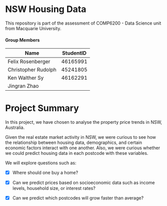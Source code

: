 # NSW Housing Data
This repository is part of the assessment of COMP6200 - Data Science unit from Macquarie University.


#### Group Members

| Name                        | StudentID |
| --------------------------- | --------- |
|  Felix Rosenberger          |  46165991 |
|  Christopher Rudolph        |  45241805 |
|  Ken Walther Sy             |  46162291 |
|  Jingran Zhao               |           |



# Project Summary
In this project, we have chosen to analyse the property price trends in NSW, Australia. 

Given the real estate market activity in NSW, we were curious to see how the relationship between housing data, demographics, 
and certain economic factors interact with one another. 
Also, we were curious whether we could predict housing data in each postcode with these variables.

We will explore questions such as:
- [x] Where should one buy a home?
- [x] Can we predict prices based on socioeconomic data such as income levels, household size, or interest rates?
- [x] Can we predict which postcodes will grow faster than average?

